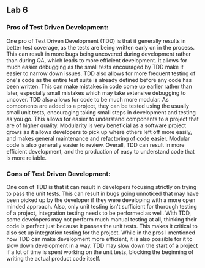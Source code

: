 ## Lab 6

### Pros of Test Driven Development:
One pro of Test Driven Development (TDD) is that it generally results in better test coverage, as the tests are being written early on in the process. This can result in more bugs being uncovered during development rather than during QA, which leads to more efficient development. It allows for much easier debugging as the small tests encouraged by TDD make it easier to narrow down issues. TDD also allows for more frequent testing of one's code as the entire test suite is already defined before any code has been written. This can make mistakes in code come up earlier rather than later, especially small mistakes which may take extensive debugging to uncover. TDD also allows for code to be much more modular. As components are added to a project, they can be tested using the usually small unit tests, encouraging taking small steps in development and testing as you go. This allows for easier to understand components to a project that are of higher quality. Modularity is very beneficial as a software project grows as it allows developers to pick up where others left off more easily, and makes general maintenance and refactoring of code easier. Modular code is also generally easier to review. Overall, TDD can result in more efficient development, and the production of easy to understand code that is more reliable.

### Cons of Test Driven Development:
One con of TDD is that it can result in developers focusing strictly on trying to pass the unit tests. This can result in bugs going unnoticed that may have been picked up by the developer if they were developing with a more open minded approach. Also, only unit testing isn't sufficient for thorough testing of a project, integration testing needs to be performed as well. With TDD, some developers may not perform much manual testing at all, thinking their code is perfect just because it passes the unit tests. This makes it critical to also set up integration testing for the project. While in the pros I mentioned how TDD can make development more efficient, it is also possible for it to slow down development in a way. TDD may slow down the start of a project if a lot of time is spent working on the unit tests, blocking the beginning of writing the actual product code itself.

